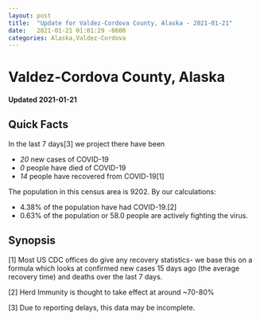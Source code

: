 ```yaml
---
layout: post
title:  "Update for Valdez-Cordova County, Alaska - 2021-01-21"
date:   2021-01-21 01:01:29 -0600
categories: Alaska,Valdez-Cordova
---
```


# Valdez-Cordova County, Alaska
#### Updated 2021-01-21

## Quick Facts

In the last 7 days[3] we project there have been
- *20* new cases of COVID-19
- *0* people have died of COVID-19
- *14* people have recovered from COVID-19[1]

The population in this census area is 9202. By our calculations:
- 4.38% of the population have had COVID-19.[2]
- 0.63% of the population or 58.0 people are actively fighting the virus.

## Synopsis




[1] Most US CDC offices do give any recovery statistics- we base this on a formula which looks at confirmed new cases
15 days ago (the average recovery time) and deaths over the last 7 days.

[2] Herd Immunity is thought to take effect at around ~70-80%

[3] Due to reporting delays, this data may be incomplete.
 
    